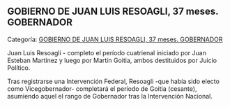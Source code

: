 ## GOBIERNO DE JUAN LUIS RESOAGLI, 37 meses. GOBERNADOR

Categoría: [GOBIERNO DE JUAN LUIS RESOAGLI, 37 meses. GOBERNADOR](http://descubrircorrientes.com.ar/2012/index.php/4811-corrientes-en-la-familia-argentina-1870-a-la-actualidad/gobiernos-liberales-de-virasoro-a-resoagli-1897-1909/gobierno-de-juan-luis-resoagli-37-gobernador)

Juan Luis Resoagli - completo el período cuatrienal iniciado por Juan Esteban Martínez y luego por Martín Goitia, ambos destituidos por Juicio Político.

Tras registrarse una Intervención Federal, Resoagli -que había sido electo como Vicegobernador- completará el período de Goitia (cesante), asumiendo aquel el rango de Gobernador tras la Intervención Nacional.